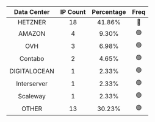 | Data Center | IP Count | Percentage | Freq |
|:------------:|:--------:|:-----------:|:-----:|
| HETZNER | 18 | 41.86% | 🔴 |
| AMAZON | 4 | 9.30% | 🟢 |
| OVH | 3 | 6.98% | 🟢 |
| Contabo | 2 | 4.65% | 🟢 |
| DIGITALOCEAN | 1 | 2.33% | 🟢 |
| Interserver | 1 | 2.33% | 🟢 |
| Scaleway | 1 | 2.33% | 🟢 |
| OTHER | 13 | 30.23% | 🟢 |